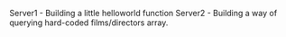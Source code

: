 Server1 - Building a little helloworld function
Server2 - Building a way of querying hard-coded films/directors array.
